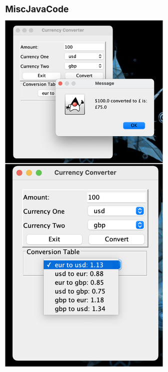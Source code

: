 # MiscJavaCode





![alt text](https://github.com/Ayanle99/MiscJavaCode/blob/main/currencyProject/sc3.png)
![alt text](https://github.com/Ayanle99/MiscJavaCode/blob/main/currencyProject/sc2.png)
